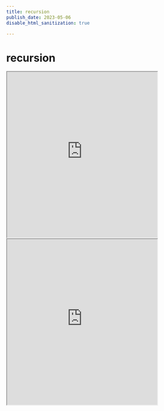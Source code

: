```yaml
---
title: recursion
publish_date: 2023-05-06
disable_html_sanitization: true

---
```

# recursion 

<iframe width="400" height="442" src="https://editor.p5js.org/MeowingDavis/full/n0R9MZ-cI"></iframe>

<iframe width="400" height="442" src="https://editor.p5js.org/MeowingDavis/full/jbPYzDhd_"></iframe>




